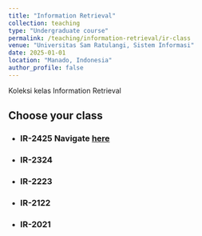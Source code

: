 ```yaml
---
title: "Information Retrieval"
collection: teaching
type: "Undergraduate course"
permalink: /teaching/information-retrieval/ir-class
venue: "Universitas Sam Ratulangi, Sistem Informasi"
date: 2025-01-01
location: "Manado, Indonesia"
author_profile: false
---
```


Koleksi kelas Information Retrieval

## Choose your class

- ### IR-2425 Navigate [here](2425-class/00-ir-intro)
- ### IR-2324
- ### IR-2223
- ### IR-2122
- ### IR-2021
